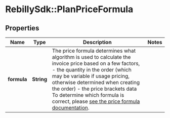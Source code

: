 # RebillySdk::PlanPriceFormula

## Properties
Name | Type | Description | Notes
------------ | ------------- | ------------- | -------------
**formula** | **String** | The price formula determines what algorithm is used to calculate the invoice price based on a few factors, - the quantity in the order (which may be variable if usage pricing, otherwise determined when creating the order) - the price brackets data  To determine which formula is correct, please [see the price formula documentation](https://www.rebilly.com/docs/billing/pricing-formulas/).  | 

